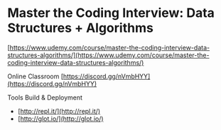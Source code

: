 # Master the Coding Interview: Data Structures + Algorithms

[https://www.udemy.com/course/master-the-coding-interview-data-structures-algorithms/](https://www.udemy.com/course/master-the-coding-interview-data-structures-algorithms/)


Online Classroom [https://discord.gg/nVmbHYY](https://discord.gg/nVmbHYY)


Tools  Build & Deployment

* [http://repl.it/](http://repl.it/)
* [http://glot.io/](http://glot.io/)
